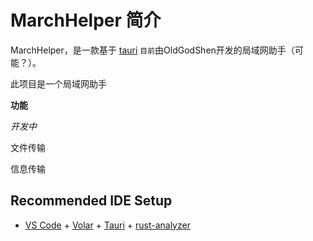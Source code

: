 # MarchHelper 简介

MarchHelper，是一款基于 [tauri](https://tauri.app/zh-cn) `目前`由OldGodShen开发的局域网助手（可能？）。

此项目是一个局域网助手

**功能**

*开发中*

文件传输

信息传输



## Recommended IDE Setup

- [VS Code](https://code.visualstudio.com/) + [Volar](https://marketplace.visualstudio.com/items?itemName=Vue.volar) + [Tauri](https://marketplace.visualstudio.com/items?itemName=tauri-apps.tauri-vscode) + [rust-analyzer](https://marketplace.visualstudio.com/items?itemName=rust-lang.rust-analyzer)
